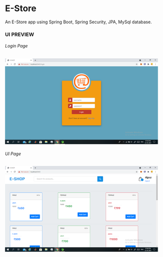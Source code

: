 # E-Store
An E-Store app using Spring Boot, Spring Security, JPA, MySql database.

### UI PREVIEW
###### Login Page
![login](https://github.com/SonicStrain/E-Store/blob/1449d56e3d4398b78814c418151b52115da9c459/preview/Screenshot%20(226).png)
###### UI Page
![UI](https://github.com/SonicStrain/E-Store/blob/2f4b801790eebd518cee5fbc7fbf5bd83e8386e5/preview/Screenshot%20(227).png)
